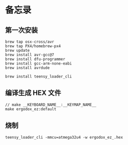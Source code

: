 # 备忘录

## 第一次安装

```
brew tap osx-cross/avr
brew tap PX4/homebrew-px4
brew update
brew install avr-gcc@7
brew install dfu-programmer
brew install gcc-arm-none-eabi
brew install avrdude
```

```
brew install teensy_loader_cli
```

## 编译生成 HEX 文件

```
// make __KEYBOARD_NAME__:__KEYMAP_NAME__
make ergodox_ez:default
```

## 烧制

```
teensy_loader_cli -mmcu=atmega32u4 -w ergodox_ez_.hex
```
